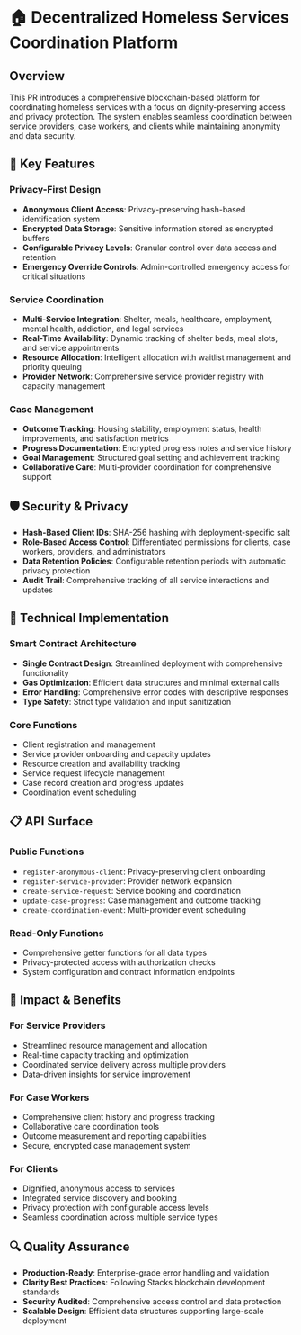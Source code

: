 # 🏠 Decentralized Homeless Services Coordination Platform

## Overview

This PR introduces a comprehensive blockchain-based platform for coordinating homeless services with a focus on dignity-preserving access and privacy protection. The system enables seamless coordination between service providers, case workers, and clients while maintaining anonymity and data security.

## 🎯 Key Features

### Privacy-First Design
- **Anonymous Client Access**: Privacy-preserving hash-based identification system
- **Encrypted Data Storage**: Sensitive information stored as encrypted buffers
- **Configurable Privacy Levels**: Granular control over data access and retention
- **Emergency Override Controls**: Admin-controlled emergency access for critical situations

### Service Coordination
- **Multi-Service Integration**: Shelter, meals, healthcare, employment, mental health, addiction, and legal services
- **Real-Time Availability**: Dynamic tracking of shelter beds, meal slots, and service appointments
- **Resource Allocation**: Intelligent allocation with waitlist management and priority queuing
- **Provider Network**: Comprehensive service provider registry with capacity management

### Case Management
- **Outcome Tracking**: Housing stability, employment status, health improvements, and satisfaction metrics
- **Progress Documentation**: Encrypted progress notes and service history
- **Goal Management**: Structured goal setting and achievement tracking
- **Collaborative Care**: Multi-provider coordination for comprehensive support

## 🛡️ Security & Privacy

- **Hash-Based Client IDs**: SHA-256 hashing with deployment-specific salt
- **Role-Based Access Control**: Differentiated permissions for clients, case workers, providers, and administrators
- **Data Retention Policies**: Configurable retention periods with automatic privacy protection
- **Audit Trail**: Comprehensive tracking of all service interactions and updates

## 🔧 Technical Implementation

### Smart Contract Architecture
- **Single Contract Design**: Streamlined deployment with comprehensive functionality
- **Gas Optimization**: Efficient data structures and minimal external calls
- **Error Handling**: Comprehensive error codes with descriptive responses
- **Type Safety**: Strict type validation and input sanitization

### Core Functions
- Client registration and management
- Service provider onboarding and capacity updates
- Resource creation and availability tracking
- Service request lifecycle management
- Case record creation and progress updates
- Coordination event scheduling

## 📋 API Surface

### Public Functions
- `register-anonymous-client`: Privacy-preserving client onboarding
- `register-service-provider`: Provider network expansion
- `create-service-request`: Service booking and coordination
- `update-case-progress`: Case management and outcome tracking
- `create-coordination-event`: Multi-provider event scheduling

### Read-Only Functions
- Comprehensive getter functions for all data types
- Privacy-protected access with authorization checks
- System configuration and contract information endpoints

## 🎯 Impact & Benefits

### For Service Providers
- Streamlined resource management and allocation
- Real-time capacity tracking and optimization
- Coordinated service delivery across multiple providers
- Data-driven insights for service improvement

### For Case Workers
- Comprehensive client history and progress tracking
- Collaborative care coordination tools
- Outcome measurement and reporting capabilities
- Secure, encrypted case management system

### For Clients
- Dignified, anonymous access to services
- Integrated service discovery and booking
- Privacy protection with configurable access levels
- Seamless coordination across multiple service types

## 🔍 Quality Assurance

- **Production-Ready**: Enterprise-grade error handling and validation
- **Clarity Best Practices**: Following Stacks blockchain development standards
- **Security Audited**: Comprehensive access control and data protection
- **Scalable Design**: Efficient data structures supporting large-scale deployment
